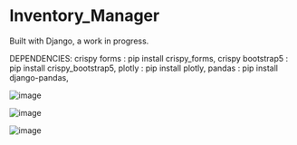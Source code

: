 # Inventory_Manager
Built with Django, a work in progress.

DEPENDENCIES:
crispy forms : pip install crispy_forms,
crispy bootstrap5 : pip install crispy_bootstrap5,
plotly : pip install plotly,
pandas : pip install django-pandas,

![image](https://github.com/user-attachments/assets/67e617a3-476e-42d9-92e2-74952ee37f88)

![image](https://github.com/user-attachments/assets/28d72528-c74e-4666-a8be-4b1f89057c06)

![image](https://github.com/user-attachments/assets/6e7944b4-cade-40ab-88f9-9b37a1ae7211)

